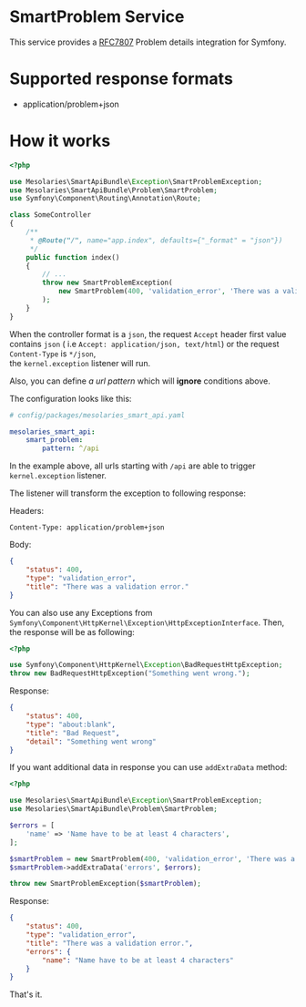 SmartProblem Service
============

This service provides a [RFC7807](https://tools.ietf.org/html/rfc7807) Problem details integration for Symfony.

Supported response formats
============

- application/problem+json

How it works
============

```php
<?php

use Mesolaries\SmartApiBundle\Exception\SmartProblemException;
use Mesolaries\SmartApiBundle\Problem\SmartProblem;
use Symfony\Component\Routing\Annotation\Route;

class SomeController
{
    /**
     * @Route("/", name="app.index", defaults={"_format" = "json"})
     */
    public function index()
    {
        // ...
        throw new SmartProblemException(
            new SmartProblem(400, 'validation_error', 'There was a validation error.')
        );
    }
}
```

When the controller format is a `json`, the request `Accept` header first value contains `json` (
i.e `Accept: application/json, text/html`) or the request `Content-Type` is `*/json`,  
the `kernel.exception` listener will run.

Also, you can define *a url pattern* which will **ignore** conditions above.

The configuration looks like this:

```yaml
# config/packages/mesolaries_smart_api.yaml

mesolaries_smart_api:
    smart_problem:
        pattern: ^/api
```

In the example above, all urls starting with `/api` are able to trigger `kernel.exception` listener.

The listener will transform the exception to following response:

Headers:

`Content-Type: application/problem+json`

Body:

```json
{
    "status": 400,
    "type": "validation_error",
    "title": "There was a validation error."
}
```

You can also use any Exceptions from `Symfony\Component\HttpKernel\Exception\HttpExceptionInterface`. Then, the response
will be as following:

```php
<?php

use Symfony\Component\HttpKernel\Exception\BadRequestHttpException;
throw new BadRequestHttpException("Something went wrong.");
```

Response:

```json
{
    "status": 400,
    "type": "about:blank",
    "title": "Bad Request",
    "detail": "Something went wrong"
}
```

If you want additional data in response you can use `addExtraData` method:

```php
<?php

use Mesolaries\SmartApiBundle\Exception\SmartProblemException;
use Mesolaries\SmartApiBundle\Problem\SmartProblem;

$errors = [
    'name' => 'Name have to be at least 4 characters',
];

$smartProblem = new SmartProblem(400, 'validation_error', 'There was a validation error.');
$smartProblem->addExtraData('errors', $errors);

throw new SmartProblemException($smartProblem);
```

Response:

```json
{
    "status": 400,
    "type": "validation_error",
    "title": "There was a validation error.",
    "errors": {
        "name": "Name have to be at least 4 characters"
    }
}
```

That's it.
